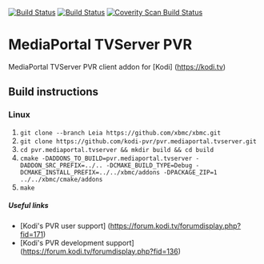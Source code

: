 [![Build Status](https://travis-ci.org/kodi-pvr/pvr.mediaportal.tvserver.svg?branch=Leia)](https://travis-ci.org/kodi-pvr/pvr.mediaportal.tvserver/branches)
[![Build Status](https://dev.azure.com/teamkodi/kodi-pvr/_apis/build/status/kodi-pvr.pvr.mediaportal.tvserver?branchName=Leia)](https://dev.azure.com/teamkodi/kodi-pvr/_build/latest?definitionId=63&branchName=Leia)
[![Coverity Scan Build Status](https://scan.coverity.com/projects/5120/badge.svg)](https://scan.coverity.com/projects/5120)

# MediaPortal TVServer PVR
MediaPortal TVServer PVR client addon for [Kodi] (https://kodi.tv)

## Build instructions

### Linux

1. `git clone --branch Leia https://github.com/xbmc/xbmc.git`
2. `git clone https://github.com/kodi-pvr/pvr.mediaportal.tvserver.git`
3. `cd pvr.mediaportal.tvserver && mkdir build && cd build`
4. `cmake -DADDONS_TO_BUILD=pvr.mediaportal.tvserver -DADDON_SRC_PREFIX=../.. -DCMAKE_BUILD_TYPE=Debug -DCMAKE_INSTALL_PREFIX=../../xbmc/addons -DPACKAGE_ZIP=1 ../../xbmc/cmake/addons`
5. `make`

##### Useful links

* [Kodi's PVR user support] (https://forum.kodi.tv/forumdisplay.php?fid=171)
* [Kodi's PVR development support] (https://forum.kodi.tv/forumdisplay.php?fid=136)

